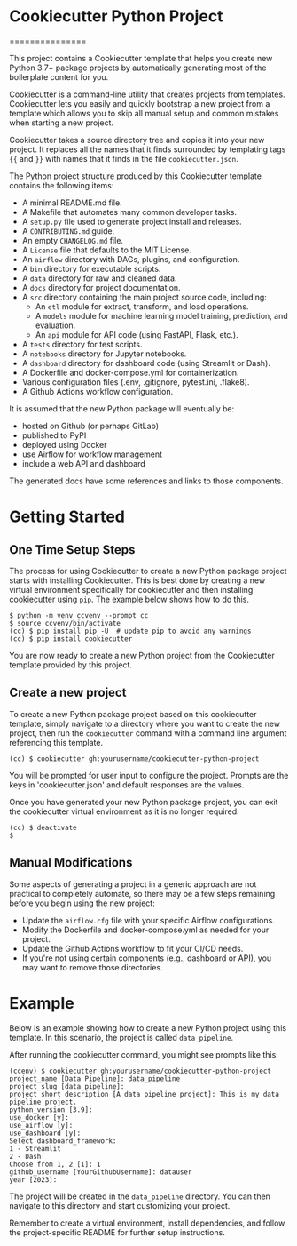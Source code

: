 # Cookiecutter Python Project
===============

This project contains a Cookiecutter template that helps you create new Python
3.7+ package projects by automatically generating most of the boilerplate
content for you.

Cookiecutter is a command-line utility that creates projects from templates.
Cookiecutter lets you easily and quickly bootstrap a new project from a
template which allows you to skip all manual setup and common mistakes when
starting a new project.

Cookiecutter takes a source directory tree and copies it into your new project.
It replaces all the names that it finds surrounded by templating tags `{{`
and `}}` with names that it finds in the file `cookiecutter.json`.

The Python project structure produced by this Cookiecutter template contains
the following items:

- A minimal README.md file.
- A Makefile that automates many common developer tasks.
- A `setup.py` file used to generate project install and releases.
- A `CONTRIBUTING.md` guide.
- An empty `CHANGELOG.md` file.
- A `License` file that defaults to the MIT License.
- An `airflow` directory with DAGs, plugins, and configuration.
- A `bin` directory for executable scripts.
- A `data` directory for raw and cleaned data.
- A `docs` directory for project documentation.
- A `src` directory containing the main project source code, including:
  - An `etl` module for extract, transform, and load operations.
  - A `models` module for machine learning model training, prediction, and evaluation.
  - An `api` module for API code (using FastAPI, Flask, etc.).
- A `tests` directory for test scripts.
- A `notebooks` directory for Jupyter notebooks.
- A `dashboard` directory for dashboard code (using Streamlit or Dash).
- A Dockerfile and docker-compose.yml for containerization.
- Various configuration files (.env, .gitignore, pytest.ini, .flake8).
- A Github Actions workflow configuration.

It is assumed that the new Python package will eventually be:

- hosted on Github (or perhaps GitLab)
- published to PyPI
- deployed using Docker
- use Airflow for workflow management
- include a web API and dashboard

The generated docs have some references and links to those components.

Getting Started
===============

One Time Setup Steps
--------------------

The process for using Cookiecutter to create a new Python package project
starts with installing Cookiecutter. This is best done by creating a new
virtual environment specifically for cookiecutter and then installing
cookiecutter using `pip`. The example below shows how to do this.

```console
$ python -m venv ccvenv --prompt cc
$ source ccvenv/bin/activate
(cc) $ pip install pip -U  # update pip to avoid any warnings
(cc) $ pip install cookiecutter
```

You are now ready to create a new Python project from the Cookiecutter
template provided by this project.

Create a new project
--------------------

To create a new Python package project based on this cookiecutter template,
simply navigate to a directory where you want to create the new project, then
run the `cookiecutter` command with a command line argument referencing this
template.

```console
(cc) $ cookiecutter gh:yourusername/cookiecutter-python-project
```

You will be prompted for user input to configure the project. Prompts are the
keys in 'cookiecutter.json' and default responses are the values.

Once you have generated your new Python package project, you can exit the
cookiecutter virtual environment as it is no longer required.

```console
(cc) $ deactivate
$
```

Manual Modifications
--------------------

Some aspects of generating a project in a generic approach are not practical
to completely automate, so there may be a few steps remaining before you begin
using the new project:

- Update the `airflow.cfg` file with your specific Airflow configurations.
- Modify the Dockerfile and docker-compose.yml as needed for your project.
- Update the Github Actions workflow to fit your CI/CD needs.
- If you're not using certain components (e.g., dashboard or API), you may want to remove those directories.

Example
=======

Below is an example showing how to create a new Python project using
this template. In this scenario, the project is called `data_pipeline`.

After running the cookiecutter command, you might see prompts like this:

```console
(ccenv) $ cookiecutter gh:yourusername/cookiecutter-python-project
project_name [Data Pipeline]: data_pipeline
project_slug [data_pipeline]: 
project_short_description [A data pipeline project]: This is my data pipeline project.
python_version [3.9]: 
use_docker [y]: 
use_airflow [y]: 
use_dashboard [y]: 
Select dashboard_framework:
1 - Streamlit
2 - Dash
Choose from 1, 2 [1]: 1
github_username [YourGithubUsername]: datauser
year [2023]: 
```

The project will be created in the `data_pipeline` directory. You can then navigate to this directory and start customizing your project.

Remember to create a virtual environment, install dependencies, and follow the project-specific README for further setup instructions.
